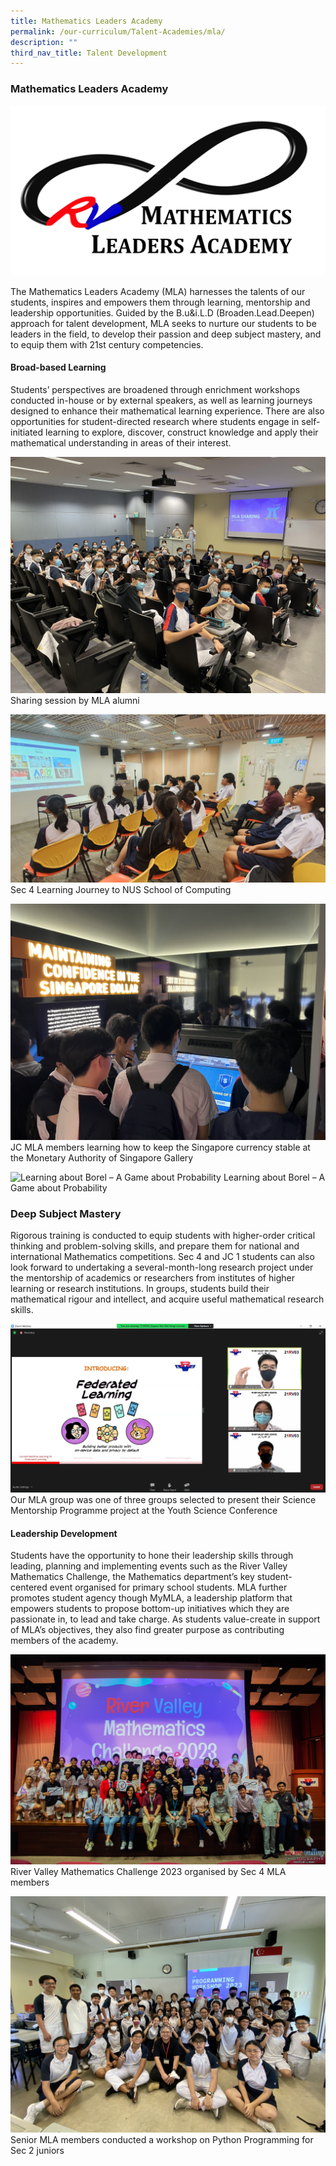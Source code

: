 ```yaml
---
title: Mathematics Leaders Academy
permalink: /our-curriculum/Talent-Academies/mla/
description: ""
third_nav_title: Talent Development
---
```

### Mathematics Leaders Academy

![MLA Logo](/images/mla%20logo%20(final%20without%20bg).png)

The Mathematics Leaders Academy (MLA) harnesses the talents of our students, inspires and empowers them through learning, mentorship and leadership opportunities. Guided by the B.u&i.L.D (Broaden.Lead.Deepen) approach for talent development, MLA seeks to nurture our students to be leaders in the field, to develop their passion and deep subject mastery, and to equip them with 21st century competencies.
 
#### Broad-based Learning

Students’ perspectives are broadened through enrichment workshops conducted in-house or by external speakers, as well as learning journeys designed to enhance their mathematical learning experience. There are also opportunities for student-directed research where students engage in self-initiated learning to explore, discover, construct knowledge and apply their mathematical understanding in areas of their interest. 

![Sharing session by MLA Alumni](/images/sharing%20session%20by%20mla%20alumni.jpg)Sharing session by MLA alumni

![Sec 4 Learning Journey to NUS School of Computing](/images/sec%204%20learning%20journey%20to%20nus%20school%20of%20computing.jpg) Sec 4 Learning Journey to NUS School of Computing

![JC MLA members learning how to keep the Singapore currency stable](/images/jc%20mla%20members%20learning%20how%20to%20keep%20the%20singapore%20currency%20stable.JPG)  JC MLA members learning how to keep the Singapore currency stable at the Monetary Authority of Singapore Gallery

![Learning about Borel – A Game about Probability](/images/learning%20about%20borel%20–%20a%20game%20about%20probability.jpg) Learning about Borel – A Game about Probability


### Deep Subject Mastery

Rigorous training is conducted to equip students with higher-order critical thinking and problem-solving skills, and prepare them for national and international Mathematics competitions. Sec 4 and JC 1 students can also look forward to undertaking a several-month-long research project under the mentorship of academics or researchers from institutes of higher learning or research institutions. In groups, students build their mathematical rigour and intellect, and acquire useful mathematical research skills.

![mla  selected to present their science mentorship programme project](/images/mla%20%20selected%20to%20present%20their%20science%20mentorship%20programme%20project%20at%20the%20youth%20science%20conference.jpg)Our MLA group was one of three groups selected to present their Science Mentorship Programme project at the Youth Science Conference

#### Leadership Development

Students have the opportunity to hone their leadership skills through leading, planning and implementing events such as the River Valley Mathematics Challenge, the Mathematics department’s key student-centered event organised for primary school students. MLA further promotes student agency though MyMLA, a leadership platform that empowers students to propose bottom-up initiatives which they are passionate in, to lead and take charge. As students value-create in support of MLA’s objectives, they also find greater purpose as contributing members of the academy. 

![river valley mathematics 2023](/images/river%20valley%20mathematics%20challenge%202023%20organised%20by%20sec%204%20mla%20members.jpg) River Valley Mathematics Challenge 2023 organised by Sec 4 MLA members

 ![MLA workshop on python programming](/images/senior%20mla%20members%20conducted%20a%20workshop%20on%20python%20programming%20for%20sec%202%20juniors.jpg) Senior MLA members conducted a workshop on Python Programming for Sec 2 juniors

